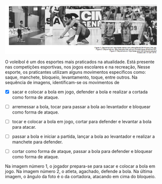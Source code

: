 

![](f0d1f30c-26c8-9d3b-cfac-ce439bb7ce48.png)

O voleibol é um dos esportes mais praticados na atualidade. Está presente nas competições esportivas, nos jogos escolares e na recreação, Nesse esporte, os praticantes utilizam alguns movimentos específicos como: saque, manchete, bloqueio, levantamento, toque, entre outros. Na sequência de imagens, identificam-se os movimentos de



- [x] sacar e colocar a bola em jogo, defender a bola e realizar a cortada como forma de ataque.
- [ ] arremessar a bola, tocar para passar a bola ao levantador e bloquear como forma de ataque.
- [ ] tocar e colocar a bola em jogo, cortar para defender e levantar a bola para atacar.
- [ ] passar a bola e iniciar a partida, lançar a bola ao levantador e realizar a manchete para defender.
- [ ] cortar como forma de ataque, passar a bola para defender e bloquear como forma de ataque.


Na imagem número 1, o jogador prepara-se para sacar e colocar a bola em jogo. Na imagem número 2, o atleta, agachado, defende a bola. Na última imagem, o ângulo da foto é o da cortadora, atacando em cima do bloqueio.

        